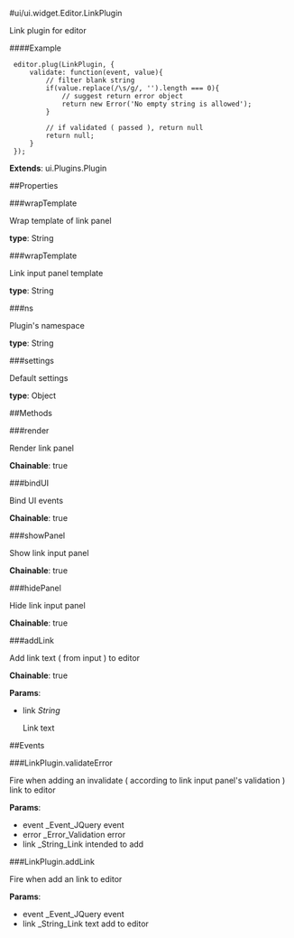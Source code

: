 #ui/ui.widget.Editor.LinkPlugin

Link plugin for editor

####Example

     editor.plug(LinkPlugin, {
         validate: function(event, value){
             // filter blank string
             if(value.replace(/\s/g/, '').length === 0){
                 // suggest return error object
                 return new Error('No empty string is allowed');
             }

             // if validated ( passed ), return null
             return null;
         }
     });

**Extends**: ui.Plugins.Plugin

##Properties

###wrapTemplate

Wrap template of link panel

**type**: String

###wrapTemplate

Link input panel template

**type**: String

###ns

Plugin's namespace

**type**: String

###settings

Default settings

**type**: Object

##Methods

###render

Render link panel

**Chainable**: true

###bindUI

Bind UI events

**Chainable**: true

###showPanel

Show link input panel

**Chainable**: true

###hidePanel

Hide link input panel

**Chainable**: true

###addLink

Add link text ( from input ) to editor

**Chainable**: true

**Params**:  
*   link _String_

    Link text


##Events

###LinkPlugin.validateError

Fire when adding an invalidate ( according to link input panel's validation ) link to editor

**Params**:  
*   event _Event_JQuery event
*   error _Error_Validation error
*   link _String_Link intended to add


###LinkPlugin.addLink

Fire when add an link to editor

**Params**:  
*   event _Event_JQuery event
*   link _String_Link text add to editor


